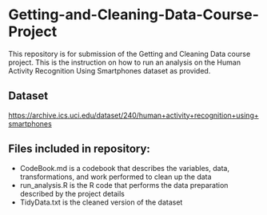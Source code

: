 
# Getting-and-Cleaning-Data-Course-Project
This repository is for submission of the Getting and Cleaning Data course project. This is the instruction on how to run an analysis on the Human Activity Recognition Using Smartphones dataset as provided.

## Dataset
https://archive.ics.uci.edu/dataset/240/human+activity+recognition+using+smartphones

## Files included in repository:
 - CodeBook.md is a codebook that describes the variables, data, transformations, and work performed to clean up the data
 - run_analysis.R is the R code that performs the data preparation described by the project details
 - TidyData.txt is the cleaned version of the dataset
